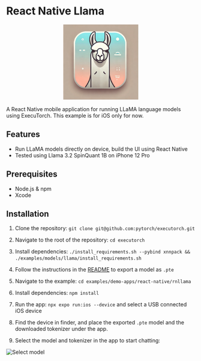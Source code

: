 # React Native Llama

<p align="center">
  <img src="./assets/images/rnllama.png" width="200" alt="rnllama Logo">
</p>

A React Native mobile application for running LLaMA language models using ExecuTorch. This example is for iOS only for now.

## Features

- Run LLaMA models directly on device, build the UI using React Native
- Tested using Llama 3.2 SpinQuant 1B on iPhone 12 Pro


## Prerequisites

- Node.js & npm
- Xcode

## Installation

1. Clone the repository: `git clone git@github.com:pytorch/executorch.git`

2. Navigate to the root of the repository: `cd executorch`

3. Install dependencies: `./install_requirements.sh --pybind xnnpack && ./examples/models/llama/install_requirements.sh`

4. Follow the instructions in the [README](https://github.com/pytorch/executorch/blob/main/examples/models/llama/README.md#option-a-download-and-export-llama32-1b3b-model) to export a model as `.pte`

6. Navigate to the example: `cd examples/demo-apps/react-native/rnllama`

7. Install dependencies: `npm install`

8. Run the app: `npx expo run:ios --device` and select a USB connected iOS device

9. Find the device in finder, and place the exported `.pte` model and the downloaded tokenizer under the app.

10. Select the model and tokenizer in the app to start chatting:

![Select model](./assets/images/select_model.png)

